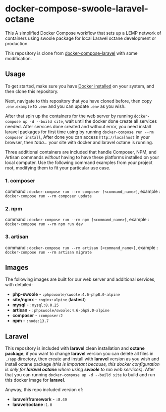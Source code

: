 # docker-compose-swoole-laravel-octane
This A simplified Docker Compose workflow that sets up a LEMP network of containers using swoole package for local Laravel octane development or production.

This repository is clone from [docker-compose-laravel](https://github.com/aschmelyun/docker-compose-laravel) with some modification.

## Usage

To get started, make sure you have [Docker installed](https://docs.docker.com/get-docker/) on your system, and then clone this repository.

Next, navigate to this repository that you have cloned before, then copy `.env.example` to `.env` and you can update `.env` as you wish.

After that spin up the containers for the web server by running `docker-compose up -d --build site`, wait until the docker done create all services needed. After services done created and without error, you need install laravel packages for first time using by running `docker-compose run --rm composer install`, After done you can access `http://localhost` in your browser, then *tada...* your site with docker and laravel octane is running.

Three additional containers are included that handle Composer, NPM, and Artisan commands *without* having to have these platforms installed on your local computer. Use the following command examples from your project root, modifying them to fit your particular use case.

### 1. composer
command : `docker-compose run --rm composer [<command_name>]`, example : `docker-compose run --rm composer update`

### 2. npm
command : `docker-compose run --rm npm [<command_name>]`, example : `docker-compose run --rm npm run dev`

### 3. artisan
command : `docker-compose run --rm artisan [<command_name>]`, example : `docker-compose run --rm artisan migrate`

## Images
The following images are built for our web server and additional services, with detailed:
- **php-swoole** - `:phpswoole/swoole:4.6-php8.0-alpine`
- **site/nginx** - `:nginx:alpine` (**lastest**)
- **mysql** - `:mysql:8.0.25`
- **artisan** - `:phpswoole/swoole:4.6-php8.0-alpine`
- **composer** - `:composer:2`
- **npm** - `:node:13.7`

## Laravel
This repository is included with **laravel** clean installation and **octane package**, if you want to change **laravel** version you can delete all files in `./app` directory, then create and install with **laravel** version as you wish and install octane package *(this is important because, this docker configuration is only for **laravel octane** where using **swoole** to run web services)*. After that you can running `docker-compose up -d --build site` to build and run this docker image for **laravel**.

Anyway, this repo included version of:
- **laravel/framework** - `:8.40`
- **laravel/octane** :`1.0`